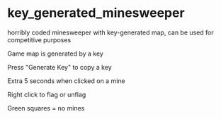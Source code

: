 # key_generated_minesweeper
horribly coded minesweeper with key-generated map, can be used for competitive purposes




Game map is generated by a key

Press "Generate Key" to copy a key

Extra 5 seconds when clicked on a mine

Right click to flag or unflag

Green squares = no mines
